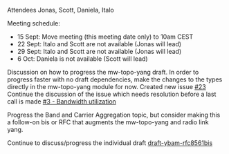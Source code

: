 Attendees Jonas, Scott, Daniela, Italo

Meeting schedule:
* 15 Sept: Move meeting (this meeting date only) to 10am CEST
* 22 Sept: Italo and Scott are not available (Jonas will lead)
* 29 Sept: Italo and Scott are not available (Jonas will lead)
*  6  Oct: Daniela is not available (Scott will lead)
 
Discussion on how to progress the mw-topo-yang draft.  In order to progress faster with no draft dependencies, make the changes to the types directly in the mw-topo-yang module for now.
Created new issue [#23](https://github.com/ietf-ccamp-wg/draft-ietf-ccamp-mw-topo-yang/issues/23)
Continue the discussion of the issue which needs resolution before a last call is made [#3 - Bandwidth utilization](https://github.com/ietf-ccamp-wg/draft-ietf-ccamp-mw-topo-yang/issues/3)

Progress the Band and Carrier Aggregation topic, but consider making this a follow-on bis or RFC that augments the mw-topo-yang and radio link yang.

Continue to discuss/progress the individual draft [draft-ybam-rfc8561bis](https://github.com/samans/draft-ybam-rfc8561bis)

